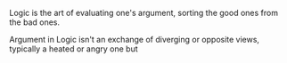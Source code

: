 Logic is the art of evaluating one's argument, sorting the good ones from the bad ones.

Argument in Logic isn't an exchange of diverging or opposite views, typically a heated or angry one but 